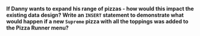 **If Danny wants to expand his range of pizzas - how would this impact the existing data design? Write an <code>INSERT</code> statement to demonstrate what would happen if a new <code>Supreme</code> pizza with all the toppings was added to the Pizza Runner menu?**
